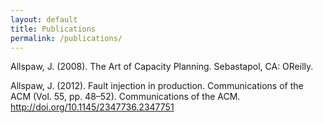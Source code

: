 ```yaml
---
layout: default
title: Publications
permalink: /publications/
---
```



Allspaw, J. (2008). The Art of Capacity Planning. Sebastapol, CA: OReilly.

Allspaw, J. (2012). Fault injection in production. Communications of the ACM (Vol. 55, pp. 48–52). Communications of the ACM. http://doi.org/10.1145/2347736.2347751

